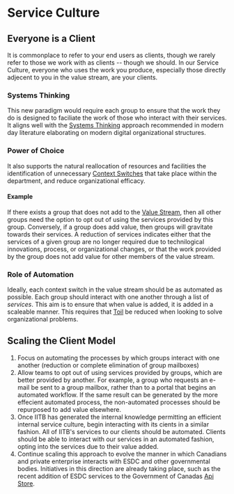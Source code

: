 # Service Culture 

## Everyone is a Client 

It is commonplace to refer to your end users as clients, though we rarely refer to those we work with as clients -- though we should. In our Service Culture, everyone who uses the work you produce, especially those directly adjecent to you in the value stream, are your clients. 

### Systems Thinking 

This new paradigm would require each group to ensure that the work they do is designed to faciliate the work of those who interact with their services. It aligns well with the [Systems Thinking](https://itrevolution.com/the-three-ways-principles-underpinning-devops/) approach recommended in modern day literature elaborating on modern digital organizational structures.  

### Power of Choice 

It also supports the natural reallocation of resources and facilities the identification of unnecessary [Context Switches](https://itrevolution.com/context-switches-in-software-engineering/) that take place within the department, and reduce organizational efficacy. 

#### Example

If there exists a group that does not add to the [Value Stream](https://itrevolution.com/starting-devops-value-stream/), then all other groups need the option to opt out of using the services provided by this group. Conversely, if a group does add value, then groups will gravitate towards their services. A reduction of services indicates either that the services of a given group are no longer required due to technilogical innovations, process, or organizational changes, or that the work provided by the group does not add value for other members of the value stream. 

### Role of Automation 

Ideally, each context switch in the value stream should be as automated as possible. Each group should interact with one another through a list of *services*. This aim is to ensure that when value is added, it is added in a scaleable manner. This requires that [Toil](https://landing.google.com/sre/sre-book/chapters/eliminating-toil/) be reduced when looking to solve organizational problems. 

## Scaling the Client Model 

1. Focus on automating the processes by which groups interact with one another (reduction or complete elimination of group mailboxes)
2. Allow teams to opt out of using services provided by groups, which are better provided by another. For example, a group who requests an e-mail be sent to a group mailbox, rather than to a portal that begins an automated workflow. If the same result can be generated by the more effecient automated process, the non-automated processes should be repurposed to add value elsewhere. 
3. Once IITB has generated the internal knowledge permitting an efficient internal service culture, begin interacting with its cients in a similar fashion. All of IITB's services to our clients should be automated. Clients should be able to interact with our services in an automated fashion, opting into the services due to their value added. 
4. Continue scaling this approach to evolve the manner in which Canadians and private enterprise interacts with ESDC and other governmental bodies. Initiatives in this direction are already taking place, such as the recent addition of ESDC services to the Government of Canadas [Api Store](https://api.canada.ca/en/homepage). 